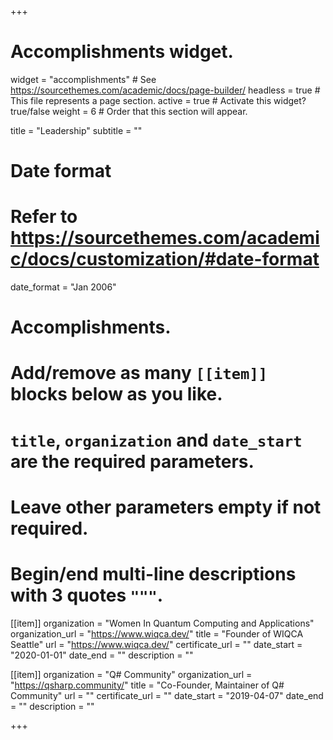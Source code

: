 +++
# Accomplishments widget.
widget = "accomplishments"  # See https://sourcethemes.com/academic/docs/page-builder/
headless = true  # This file represents a page section.
active = true  # Activate this widget? true/false
weight = 6  # Order that this section will appear.

title = "Leadership"
subtitle = ""

# Date format
#   Refer to https://sourcethemes.com/academic/docs/customization/#date-format
date_format = "Jan 2006"

# Accomplishments.
#   Add/remove as many `[[item]]` blocks below as you like.
#   `title`, `organization` and `date_start` are the required parameters.
#   Leave other parameters empty if not required.
#   Begin/end multi-line descriptions with 3 quotes `"""`.

[[item]]
  organization = "Women In Quantum Computing and Applications"
  organization_url = "https://www.wiqca.dev/"
  title = "Founder of WIQCA Seattle"
  url = "https://www.wiqca.dev/"
  certificate_url = ""
  date_start = "2020-01-01"
  date_end = ""
  description = ""

[[item]]
  organization = "Q# Community"
  organization_url = "https://qsharp.community/"
  title = "Co-Founder, Maintainer of Q# Community"
  url = ""
  certificate_url = ""
  date_start = "2019-04-07"
  date_end = ""
  description = ""
  


+++
